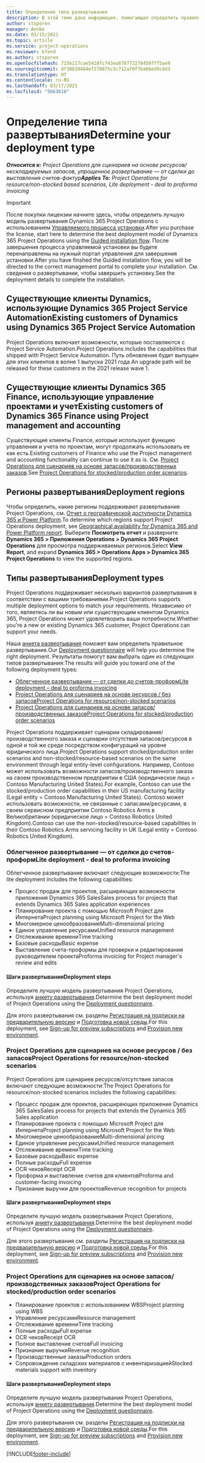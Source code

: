 ```yaml
---
title: Определение типа развертывания
description: В этой теме дана информация, помогающая определить правильный тип развертывания Project Operations для вашей компании.
author: stsporen
manager: Annbe
ms.date: 03/15/2021
ms.topic: article
ms.service: project-operations
ms.reviewer: kfend
ms.author: stsporen
ms.openlocfilehash: 715b117cae5418fc743ea870772278450fff5ae9
ms.sourcegitcommit: df30839484ef278675c5c712af0f7ba66ed9cdd3
ms.translationtype: HT
ms.contentlocale: ru-RU
ms.lasthandoff: 03/17/2021
ms.locfileid: "5663610"
---
```

# <a name="determine-your-deployment-type"></a><span data-ttu-id="d2711-103">Определение типа развертывания</span><span class="sxs-lookup"><span data-stu-id="d2711-103">Determine your deployment type</span></span>

<span data-ttu-id="d2711-104">_**Относится к:** Project Operations для сценариев на основе ресурсов/нескладируемых запасов, упрощенное развертывание — от сделки до выставления счетов-фактур_</span><span class="sxs-lookup"><span data-stu-id="d2711-104">_**Applies To:** Project Operations for resource/non-stocked based scenarios, Lite deployment - deal to proforma invoicing_</span></span>

> [!IMPORTANT]
> <span data-ttu-id="d2711-105">После покупки лицензии начните здесь, чтобы определить лучшую модель развертывания Dynamics 365 Project Operations с использованием [Управляемого процесса установки](https://aka.ms/provisionprojectoperations).</span><span class="sxs-lookup"><span data-stu-id="d2711-105">After you purchase the license, start here to determine the best deployment model of Dynamics 365 Project Operations using the [Guided installation flow](https://aka.ms/provisionprojectoperations).</span></span>
> <span data-ttu-id="d2711-106">После завершения процесса управляемой установки вы будете перенаправлены на нужный портал управления для завершения установки.</span><span class="sxs-lookup"><span data-stu-id="d2711-106">After you have finshed the Guided installation flow, you will be directed to the correct management portal to complete your installation.</span></span> <span data-ttu-id="d2711-107">См. сведения о развертывании, чтобы завершить установку.</span><span class="sxs-lookup"><span data-stu-id="d2711-107">See the deployment details to complete the installation.</span></span>


## <a name="existing-customers-of-dynamics-using-dynamics-365-project-service-automation"></a><span data-ttu-id="d2711-108">Существующие клиенты Dynamics, использующие Dynamics 365 Project Service Automation</span><span class="sxs-lookup"><span data-stu-id="d2711-108">Existing customers of Dynamics using Dynamics 365 Project Service Automation</span></span>
<span data-ttu-id="d2711-109">Project Operations включает возможности, которые поставляются с Project Service Automation.</span><span class="sxs-lookup"><span data-stu-id="d2711-109">Project Operations includes the capabilities that shipped with Project Service Automation.</span></span> <span data-ttu-id="d2711-110">Путь обновления будет выпущен для этих клиентов в волне 1 выпуска 2021 года.</span><span class="sxs-lookup"><span data-stu-id="d2711-110">An upgrade path will be released for these customers in the 2021 release wave 1.</span></span>

## <a name="existing-customers-of-dynamics-365-finance-using-project-management-and-accounting"></a><span data-ttu-id="d2711-111">Существующие клиенты Dynamics 365 Finance, использующие управление проектами и учет</span><span class="sxs-lookup"><span data-stu-id="d2711-111">Existing customers of Dynamics 365 Finance using Project management and accounting</span></span> 

<span data-ttu-id="d2711-112">Существующие клиенты Finance, которые используют функцию управления и учета по проектам, могут продолжать использовать ее как есть.</span><span class="sxs-lookup"><span data-stu-id="d2711-112">Existing customers of Finance who use the Project management and accounting functionality can continue to use it as is.</span></span> <span data-ttu-id="d2711-113">См. [Project Operations для сценариев на основе запасов/производственных заказов](#pma).</span><span class="sxs-lookup"><span data-stu-id="d2711-113">See [Project Operations for stocked/production order scenarios](#pma).</span></span>


## <a name="deployment-regions"></a><span data-ttu-id="d2711-114">Регионы развертывания</span><span class="sxs-lookup"><span data-stu-id="d2711-114">Deployment regions</span></span>
<span data-ttu-id="d2711-115">Чтобы определить, какие регионы поддерживают развертывание Project Operations, см. [Отчет о географической доступности Dynamics 365 и Power Platform](https://dynamics.microsoft.com/en-us/geographic-availability/).</span><span class="sxs-lookup"><span data-stu-id="d2711-115">To determine which regions support Project Operations deployment, see [Geographical availability for Dynamics 365 and Power Platform report](https://dynamics.microsoft.com/en-us/geographic-availability/).</span></span> <span data-ttu-id="d2711-116">Выберите **Посмотреть отчет** и разверните **Dynamics 365 > Приложения Operations > Dynamics 365 Project Operations** для просмотра поддерживаемых регионов.</span><span class="sxs-lookup"><span data-stu-id="d2711-116">Select **View Report**, and expand **Dynamics 365 > Operations Apps > Dynamics 365 Project Operations** to view the supported regions.</span></span>

## <a name="deployment-types"></a><span data-ttu-id="d2711-117">Типы развертывания</span><span class="sxs-lookup"><span data-stu-id="d2711-117">Deployment types</span></span>
<span data-ttu-id="d2711-118">Project Operations поддерживает несколько вариантов развертывания в соответствии с вашими требованиями.</span><span class="sxs-lookup"><span data-stu-id="d2711-118">Project Operations supports multiple deployment options to match your requirements.</span></span> <span data-ttu-id="d2711-119">Независимо от того, являетесь ли вы новым или существующим клиентом Dynamics 365, Project Operations может удовлетворить ваши потребности.</span><span class="sxs-lookup"><span data-stu-id="d2711-119">Whether you're a new or existing Dynamics 365 customer, Project Operations can support your needs.</span></span>

<span data-ttu-id="d2711-120">Наша [анкета развертывания](https://aka.ms/provisionprojectoperations) поможет вам определить правильное развертывание.</span><span class="sxs-lookup"><span data-stu-id="d2711-120">Our [Deployment questionnaire](https://aka.ms/provisionprojectoperations) will help you determine the right deployment.</span></span> <span data-ttu-id="d2711-121">Результаты помогут вам выбрать один из следующих типов развертывания:</span><span class="sxs-lookup"><span data-stu-id="d2711-121">The results will guide you toward one of the following deployment types:</span></span>

- [<span data-ttu-id="d2711-122">Облегченное развертывание — от сделки до счетов-проформ</span><span class="sxs-lookup"><span data-stu-id="d2711-122">Lite deployment – deal to proforma invoicing</span></span>](#lite)
- [<span data-ttu-id="d2711-123">Project Operations для сценариев на основе ресурсов / без запасов</span><span class="sxs-lookup"><span data-stu-id="d2711-123">Project Operations for resource/non-stocked scenarios</span></span>](#integrated)
- [<span data-ttu-id="d2711-124">Project Operations для сценариев на основе запасов/производственных заказов</span><span class="sxs-lookup"><span data-stu-id="d2711-124">Project Operations for stocked/production order scenarios</span></span>](#pma)

<span data-ttu-id="d2711-125">Project Operations поддерживает сценарии складирования/производственного заказа и сценарии отсутствия запасов/ресурсов в одной и той же среде посредством конфигураций на уровне юридического лица.</span><span class="sxs-lookup"><span data-stu-id="d2711-125">Project Operations support stocked/production order scenarios and non-stocked/resource-based scenarios on the same environment through legal entity-level configurations.</span></span> <span data-ttu-id="d2711-126">Например, Contoso может использовать возможности запасов/производственного заказа на своем производственном предприятии в США (юридическое лицо = Contoso Manufacturing United States).</span><span class="sxs-lookup"><span data-stu-id="d2711-126">For example, Contoso can use the stocked/production order capabilities in their US manufacturing facility (Legal entity = Contoso Manufacturing United States).</span></span> <span data-ttu-id="d2711-127">Contoso может использовать возможности, не связанные с запасами/ресурсами, в своем сервисном предприятии Contoso Robotics Arms в Великобритании (юридическое лицо = Contoso Robotics United Kingdom).</span><span class="sxs-lookup"><span data-stu-id="d2711-127">Contoso can use the non-stocked/resource-based capabilities in their Contoso Robotics Arms servicing facility in UK (Legal entity = Contoso Robotics United Kingdom).</span></span>

### <a name="lite-deployment---deal-to-proforma-invoicing"></a><a  name="lite"></a><span data-ttu-id="d2711-128">Облегченное развертывание — от сделки до счетов-проформ</span><span class="sxs-lookup"><span data-stu-id="d2711-128">Lite deployment - deal to proforma invoicing</span></span>

<span data-ttu-id="d2711-129">Облегченное развертывание включает следующие возможности:</span><span class="sxs-lookup"><span data-stu-id="d2711-129">The lite deployment includes the following capabilities:</span></span>

- <span data-ttu-id="d2711-130">Процесс продаж для проектов, расширяющих возможности приложения Dynamics 365 Sales</span><span class="sxs-lookup"><span data-stu-id="d2711-130">Sales process for projects that extends Dynamics 365 Sales application experiences</span></span>
- <span data-ttu-id="d2711-131">Планирование проекта с помощью Microsoft Project для Интернета</span><span class="sxs-lookup"><span data-stu-id="d2711-131">Project planning using Microsoft Project for the Web</span></span>
- <span data-ttu-id="d2711-132">Многомерное ценообразование</span><span class="sxs-lookup"><span data-stu-id="d2711-132">Multi-dimensional pricing</span></span>
- <span data-ttu-id="d2711-133">Единое управление ресурсами</span><span class="sxs-lookup"><span data-stu-id="d2711-133">Unified resource management</span></span>
- <span data-ttu-id="d2711-134">Отслеживание времени</span><span class="sxs-lookup"><span data-stu-id="d2711-134">Time tracking</span></span>
- <span data-ttu-id="d2711-135">Базовые расходы</span><span class="sxs-lookup"><span data-stu-id="d2711-135">Basic expense</span></span>
- <span data-ttu-id="d2711-136">Выставление счета-проформы для проверки и редактирования руководителем проекта</span><span class="sxs-lookup"><span data-stu-id="d2711-136">Proforma invoicing for Project manager's review and edits</span></span> 

#### <a name="deployment-steps"></a><span data-ttu-id="d2711-137">Шаги развертывания</span><span class="sxs-lookup"><span data-stu-id="d2711-137">Deployment steps</span></span>
<span data-ttu-id="d2711-138">Определите лучшую модель развертывания Project Operations, используя [анкету развертывания](https://aka.ms/provisionprojectoperations).</span><span class="sxs-lookup"><span data-stu-id="d2711-138">Determine the best deployment model of Project Operations using the [Deployment questionnaire](https://aka.ms/provisionprojectoperations).</span></span>

<span data-ttu-id="d2711-139">Для этого развертывания см. разделы [Регистрация на подписки на предварительную версию](lite-preview-subscription-sign-up.md) и [Подготовка новой среды](lite-deployment.md).</span><span class="sxs-lookup"><span data-stu-id="d2711-139">For this deployment, see [Sign-up for preview subscriptions](lite-preview-subscription-sign-up.md) and [Provision new environment](lite-deployment.md).</span></span> 


### <a name="project-operations-for-resourcenon-stocked-scenarios"></a><a name="integrated"></a><span data-ttu-id="d2711-140">Project Operations для сценариев на основе ресурсов / без запасов</span><span class="sxs-lookup"><span data-stu-id="d2711-140">Project Operations for resource/non-stocked scenarios</span></span>
<span data-ttu-id="d2711-141">Project Operations для сценариев ресурсов/отсутствия запасов включают следующие возможности:</span><span class="sxs-lookup"><span data-stu-id="d2711-141">The Project Operations for resource/non-stocked scenarios includes the following capabilities:</span></span>
 
- <span data-ttu-id="d2711-142">Процесс продаж для проектов, расширяющих приложение Dynamics 365 Sales</span><span class="sxs-lookup"><span data-stu-id="d2711-142">Sales process for projects that extends the Dynamics 365 Sales application</span></span>
- <span data-ttu-id="d2711-143">Планирование проекта с помощью Microsoft Project для Интернета</span><span class="sxs-lookup"><span data-stu-id="d2711-143">Project planning using Microsoft Project for the Web</span></span>
- <span data-ttu-id="d2711-144">Многомерное ценообразование</span><span class="sxs-lookup"><span data-stu-id="d2711-144">Multi-dimensional pricing</span></span>
- <span data-ttu-id="d2711-145">Единое управление ресурсами</span><span class="sxs-lookup"><span data-stu-id="d2711-145">Unified resource management</span></span>
- <span data-ttu-id="d2711-146">Отслеживание времени</span><span class="sxs-lookup"><span data-stu-id="d2711-146">Time tracking</span></span>
- <span data-ttu-id="d2711-147">Базовые расходы</span><span class="sxs-lookup"><span data-stu-id="d2711-147">Basic expense</span></span>
- <span data-ttu-id="d2711-148">Полные расходы</span><span class="sxs-lookup"><span data-stu-id="d2711-148">Full expense</span></span>
- <span data-ttu-id="d2711-149">OCR чеков</span><span class="sxs-lookup"><span data-stu-id="d2711-149">Receipt OCR</span></span>
- <span data-ttu-id="d2711-150">Проформа и выставление счетов для клиентов</span><span class="sxs-lookup"><span data-stu-id="d2711-150">Proforma and customer-facing invoicing</span></span> 
- <span data-ttu-id="d2711-151">Признание выручки для проектов</span><span class="sxs-lookup"><span data-stu-id="d2711-151">Revenue recognition for projects</span></span>

#### <a name="deployment-steps"></a><span data-ttu-id="d2711-152">Шаги развертывания</span><span class="sxs-lookup"><span data-stu-id="d2711-152">Deployment steps</span></span>
<span data-ttu-id="d2711-153">Определите лучшую модель развертывания Project Operations, используя [анкету развертывания](https://aka.ms/provisionprojectoperations).</span><span class="sxs-lookup"><span data-stu-id="d2711-153">Determine the best deployment model of Project Operations using the [Deployment questionnaire](https://aka.ms/provisionprojectoperations).</span></span>

<span data-ttu-id="d2711-154">Для этого развертывания см. разделы [Регистрация на подписки на предварительную версию](resource-sign-up-preview-subscription.md) и [Подготовка новой среды](resource-provision-new-environment.md).</span><span class="sxs-lookup"><span data-stu-id="d2711-154">For this deployment, see [Sign-up for preview subscriptions](resource-sign-up-preview-subscription.md) and [Provision new environment](resource-provision-new-environment.md).</span></span> 


### <a name="project-operations-for-stockedproduction-order-scenarios"></a><a name="pma"></a><span data-ttu-id="d2711-155">Project Operations для сценариев на основе запасов/производственных заказов</span><span class="sxs-lookup"><span data-stu-id="d2711-155">Project Operations for stocked/production order scenarios</span></span>

- <span data-ttu-id="d2711-156">Планирование проектов с использованием WBS</span><span class="sxs-lookup"><span data-stu-id="d2711-156">Project planning using WBS</span></span>
- <span data-ttu-id="d2711-157">Управление ресурсами</span><span class="sxs-lookup"><span data-stu-id="d2711-157">Resource management</span></span>
- <span data-ttu-id="d2711-158">Отслеживание времени</span><span class="sxs-lookup"><span data-stu-id="d2711-158">Time tracking</span></span>
- <span data-ttu-id="d2711-159">Полные расходы</span><span class="sxs-lookup"><span data-stu-id="d2711-159">Full expense</span></span>
- <span data-ttu-id="d2711-160">OCR чеков</span><span class="sxs-lookup"><span data-stu-id="d2711-160">Receipt OCR</span></span>
- <span data-ttu-id="d2711-161">Полное выставление счетов</span><span class="sxs-lookup"><span data-stu-id="d2711-161">Full invoicing</span></span>
- <span data-ttu-id="d2711-162">Признание выручки</span><span class="sxs-lookup"><span data-stu-id="d2711-162">Revenue recognition</span></span>
- <span data-ttu-id="d2711-163">Производственные заказы</span><span class="sxs-lookup"><span data-stu-id="d2711-163">Production orders</span></span>
- <span data-ttu-id="d2711-164">Сопровождение складских материалов с инвентаризацией</span><span class="sxs-lookup"><span data-stu-id="d2711-164">Stocked materials support with inventory</span></span>

#### <a name="deployment-steps"></a><span data-ttu-id="d2711-165">Шаги развертывания</span><span class="sxs-lookup"><span data-stu-id="d2711-165">Deployment steps</span></span>
<span data-ttu-id="d2711-166">Определите лучшую модель развертывания Project Operations, используя [анкету развертывания](https://aka.ms/provisionprojectoperations).</span><span class="sxs-lookup"><span data-stu-id="d2711-166">Determine the best deployment model of Project Operations using the [Deployment questionnaire](https://aka.ms/provisionprojectoperations).</span></span>

<span data-ttu-id="d2711-167">Для этого развертывания см. разделы [Регистрация на подписки на предварительную версию](https://docs.microsoft.com/dynamics365/fin-ops-core/dev-itpro/dev-tools/sign-up-preview-subscription?toc=/dynamics365/finance/toc.json) и [Подготовка новой среды](https://docs.microsoft.com/dynamics365/fin-ops-core/dev-itpro/deployment/deploy-demo-environment?toc=/dynamics365/finance/toc.json).</span><span class="sxs-lookup"><span data-stu-id="d2711-167">For this deployment, see [Sign-up for preview subscriptions](https://docs.microsoft.com/dynamics365/fin-ops-core/dev-itpro/dev-tools/sign-up-preview-subscription?toc=/dynamics365/finance/toc.json) and [Provision new environment](https://docs.microsoft.com/dynamics365/fin-ops-core/dev-itpro/deployment/deploy-demo-environment?toc=/dynamics365/finance/toc.json).</span></span> 



[!INCLUDE[footer-include](../includes/footer-banner.md)]
